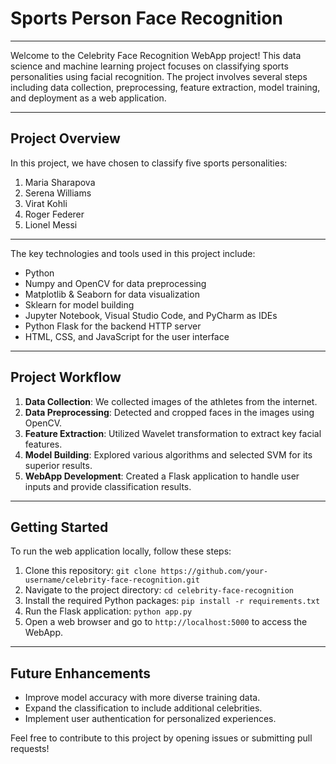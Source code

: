 # Sports Person Face Recognition
---
Welcome to the Celebrity Face Recognition WebApp project! This data science and machine learning project focuses on classifying sports personalities using facial recognition. The project involves several steps including data collection, preprocessing, feature extraction, model training, and deployment as a web application.

---

## Project Overview

In this project, we have chosen to classify five sports personalities:

1. Maria Sharapova
2. Serena Williams
3. Virat Kohli
4. Roger Federer
5. Lionel Messi
---

The key technologies and tools used in this project include:

- Python
- Numpy and OpenCV for data preprocessing
- Matplotlib & Seaborn for data visualization
- Sklearn for model building
- Jupyter Notebook, Visual Studio Code, and PyCharm as IDEs
- Python Flask for the backend HTTP server
- HTML, CSS, and JavaScript for the user interface
---

## Project Workflow

1. **Data Collection**: We collected images of the athletes from the internet.
2. **Data Preprocessing**: Detected and cropped faces in the images using OpenCV.
3. **Feature Extraction**: Utilized Wavelet transformation to extract key facial features.
4. **Model Building**: Explored various algorithms and selected SVM for its superior results.
5. **WebApp Development**: Created a Flask application to handle user inputs and provide classification results.
---

## Getting Started

To run the web application locally, follow these steps:

1. Clone this repository: `git clone https://github.com/your-username/celebrity-face-recognition.git`
2. Navigate to the project directory: `cd celebrity-face-recognition`
3. Install the required Python packages: `pip install -r requirements.txt`
4. Run the Flask application: `python app.py`
5. Open a web browser and go to `http://localhost:5000` to access the WebApp.
---

## Future Enhancements

- Improve model accuracy with more diverse training data.
- Expand the classification to include additional celebrities.
- Implement user authentication for personalized experiences.

Feel free to contribute to this project by opening issues or submitting pull requests!

